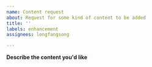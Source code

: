 ```yaml
---
name: Content request
about: Request for some kind of content to be added
title: ''
labels: enhancement
assignees: longfangsong

---
```


**Describe the content you'd like**
